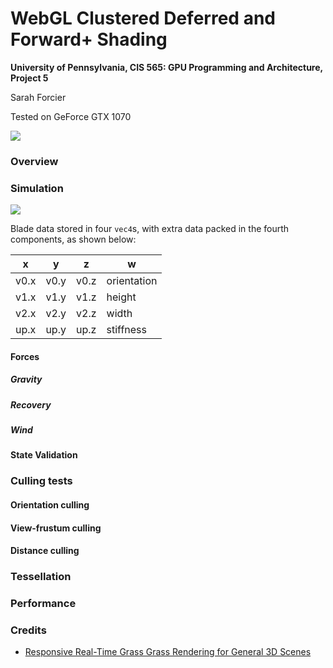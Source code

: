 WebGL Clustered Deferred and Forward+ Shading
======================

**University of Pennsylvania, CIS 565: GPU Programming and Architecture, Project 5**

Sarah Forcier

Tested on GeForce GTX 1070

![](img/grass_mine.gif)

### Overview

### Simulation

![](img/blade_model.jpg)

Blade data stored in four `vec4`s, with extra data packed in the fourth components, as shown below: 

| x | y | z | w |
| ----------- | ----------- | ----------- | ----------- |
| v0.x | v0.y | v0.z | orientation |
| v1.x | v1.y | v1.z | height |
| v2.x | v2.y | v2.z | width |
| up.x | up.y | up.z | stiffness |

#### Forces

##### Gravity
##### Recovery
##### Wind

#### State Validation


### Culling tests

#### Orientation culling
#### View-frustum culling
#### Distance culling



### Tessellation

### Performance


### Credits

* [Responsive Real-Time Grass Grass Rendering for General 3D Scenes](https://www.cg.tuwien.ac.at/research/publications/2017/JAHRMANN-2017-RRTG/JAHRMANN-2017-RRTG-draft.pdf)